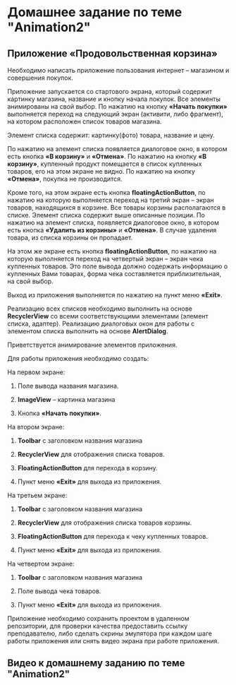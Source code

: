 # Домашнее задание по теме "Animation2"

## Приложение «Продовольственная корзина»

Необходимо написать приложение пользования интернет – магазином и совершения покупок.

Приложение запускается со стартового экрана, который содержит картинку магазина, название и кнопку начала покупок. Все элементы анимированы на свой выбор. По нажатию на кнопку **«Начать покупки»** выполняется переход на следующий экран (активити, либо фрагмент), на котором расположен список товаров магазина.

Элемент списка содержит: картинку(фото) товара, название и цену.

По нажатию на элемент списка появляется диалоговое окно, в котором есть кнопка **«В корзину»** и **«Отмена»**. По нажатию на кнопку **«В корзину»**, купленный продукт помещается в список купленных товаров, его на этом экране не видно. По нажатию на кнопку **«Отмена»**, покупка не производится.

Кроме того, на этом экране есть кнопка **floatingActionButton**, по нажатию на которую выполняется переход на третий экран – экран товаров, находящихся в корзине. Все товары корзины располагаются в списке. Элемент списка содержит выше описанные позиции. По нажатию на элемент списка, появляется диалоговое окно, в котором есть кнопка **«Удалить из корзины»** и **«Отмена»**. В случае удаления товара, из списка корзины он пропадает.

На этом же экране есть кнопка **floatingActionButton**, по нажатию на которую выполняется переход на четвертый экран – экран чека купленных товаров. Это поле вывода должно содержать информацию о купленных Вами товарах, форма чека составляется приблизительная, на свой выбор.

Выход из приложения выполняется по нажатию на пункт меню **«Exit»**.

Реализацию всех списков необходимо выполнить на основе **RecyclerView** со всеми соответствующими элементами (элемент списка, адаптер). Реализацию диалоговых окон для работы с элементом списка выполнить на основе **AlertDialog**.

Приветствуется анимирование элементов приложения.

Для работы приложения необходимо создать:

На первом экране:
1. Поле вывода названия магазина.

2. **ImageView** – картинка магазина

3. Кнопка **«Начать покупки»**.

На втором экране:

1. **Toolbar** с заголовком названия магазина

2. **RecyclerView** для отображения списка товаров.

3. **FloatingActionButton** для перехода в корзину.

4. Пункт меню **«Exit»** для выхода из приложения.

На третьем экране:

1. **Toolbar** с заголовком названия магазина

2. **RecyclerView** для отображения списка товаров корзины.

3. **FloatingActionButton** для перехода к чеку купленных товаров.

4. Пункт меню **«Exit»** для выхода из приложения.

На четвертом экране:

1. **Toolbar** с заголовком названия магазина

2. Поле вывода чека товаров.

3. Пункт меню **«Exit»** для выхода из приложения.

Приложение необходимо сохранить проектом в удаленном репозитории, для проверки качества предоставить ссылку преподавателю, либо сделать скрины эмулятора при каждом шаге работы приложения или снять видео экрана при работе приложения.

## Видео к домашнему заданию по теме "Animation2"
